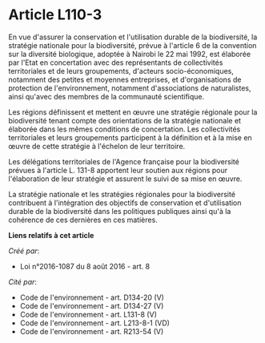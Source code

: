 # Article L110-3

En vue d'assurer la conservation et l'utilisation durable de la biodiversité, la stratégie nationale pour la biodiversité,
prévue à l'article 6 de la convention sur la diversité biologique, adoptée à Nairobi le 22 mai 1992, est élaborée par l'Etat
en concertation avec des représentants de collectivités territoriales et de leurs groupements, d'acteurs socio-économiques,
notamment des petites et moyennes entreprises, et d'organisations de protection de l'environnement, notamment d'associations
de naturalistes, ainsi qu'avec des membres de la communauté scientifique. 

Les régions définissent et mettent en œuvre une stratégie régionale pour la biodiversité tenant compte des orientations de la
stratégie nationale et élaborée dans les mêmes conditions de concertation. Les collectivités territoriales et leurs
groupements participent à la définition et à la mise en œuvre de cette stratégie à l'échelon de leur territoire. 

Les délégations territoriales de l'Agence française pour la biodiversité prévues à l'article L. 131-8 apportent leur soutien
aux régions pour l'élaboration de leur stratégie et assurent le suivi de sa mise en œuvre. 

La stratégie nationale et les stratégies régionales pour la biodiversité contribuent à l'intégration des objectifs de
conservation et d'utilisation durable de la biodiversité dans les politiques publiques ainsi qu'à la cohérence de ces
dernières en ces matières.

**Liens relatifs à cet article**

_Créé par_:

  - Loi n°2016-1087 du 8 août 2016 - art. 8

_Cité par_:

  - Code de l'environnement - art. D134-20 (V)
  - Code de l'environnement - art. D134-27 (V)
  - Code de l'environnement - art. L131-8 (V)
  - Code de l'environnement - art. L213-8-1 (VD)
  - Code de l'environnement - art. R213-54 (V)
